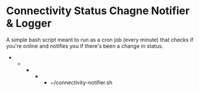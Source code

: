 # Connectivity Status Chagne Notifier & Logger
A simple bash script meant to run as a cron job (every minute) that checks if you're online and notifies you if there's been a change in status.

* * * * * ~/connectivity-notifier.sh
